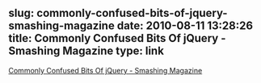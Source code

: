 slug: commonly-confused-bits-of-jquery-smashing-magazine
date: 2010-08-11 13:28:26
title: Commonly Confused Bits Of jQuery - Smashing Magazine
type: link
---

[Commonly Confused Bits Of jQuery - Smashing Magazine](http://www.smashingmagazine.com/2010/08/04/commonly-confused-bits-of-jquery/)
